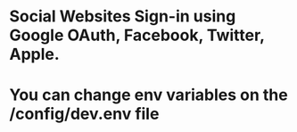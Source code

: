 # Social Websites Sign-in using Google OAuth, Facebook, Twitter, Apple.

# You can change env variables on the /config/dev.env file
